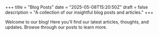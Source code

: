 +++
title = "Blog Posts"
date = "2025-05-08T15:20:50Z"
draft = false
description = "A collection of our insightful blog posts and articles."
+++

Welcome to our blog! Here you'll find our latest articles, thoughts, and updates.
Browse through our posts to learn more.
